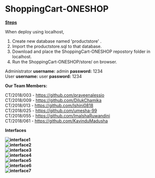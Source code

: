 # ShoppingCart-ONESHOP

<b><u>Steps</u></b>

When deploy using localhost,

1. Create new database named 'productstore' .
2. Import the productstore.sql to that database.
3. Download and place the ShoppingCart-ONESHOP repostory folder in localhost.
4. Run the ShoppingCart-ONESHOP/store/ on browser.

Administrator <b>username:</b> admin <b>password:</b> 1234 <br/>
User <b>username:</b> user <b>password:</b> 1234


<b>Our Team Members:</b>

CT/2018/003 - https://github.com/praveenalessio <br/>
CT/2018/009 - https://github.com/DilukChamika <br/>
CT/2018/013 - https://github.com/Ishini0818 <br/>
CT/2018/025 - https://github.com/umesha-99 <br/>
CT/2018/055 - https://github.com/ImalshaRuwandini <br/>
CT/2018/061 - https://github.com/KavinduMadusha <br/>


<b>Interfaces<b>
  
  
  <img src="https://i.im.ge/2023/01/13/sO1xDm.Screenshot-521.png" alt="interface1"></br>
  <img src="https://i.im.ge/2023/01/13/sO1gNT.Screenshot-522.png" alt="interface2"></br>
  <img src="https://i.im.ge/2023/01/13/sO209L.Screenshot-523.png" alt="interface3"></br>
  <img src="https://i.im.ge/2023/01/13/sO18Vc.Screenshot-524.png" alt="interface4"></br>
  <img src="https://i.im.ge/2023/01/13/sO2jQx.Screenshot-525.png" alt="interface5"></br>
  <img src="https://i.im.ge/2023/01/13/sO2CFF.Screenshot-526.png" alt="interface6"></br>
  <img src="https://i.im.ge/2023/01/13/sO2xR9.Screenshot-527.png" alt="interface7"></br>

